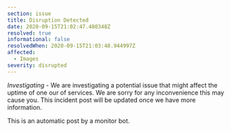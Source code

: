 ```yaml
---
section: issue
title: Disruption Detected
date: 2020-09-15T21:02:47.480348Z
resolved: true
informational: false
resolvedWhen: 2020-09-15T21:03:48.944997Z
affected:
  - Images
severity: disrupted
---
```

*Investigating* - We are investigating a potential issue that might affect the uptime of one our of services. We are sorry for any inconvenience this may cause you. This incident post will be updated once we have more information.

This is an automatic post by a monitor bot.
        